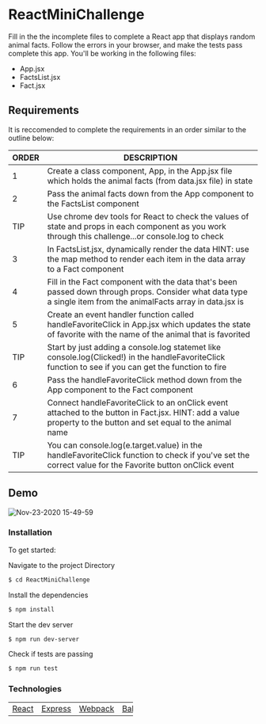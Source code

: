 # ReactMiniChallenge

Fill in the the incomplete files to complete a React app that displays random animal facts. Follow the errors in your browser, and make the tests pass complete this app. You'll be working in the following files:

- App.jsx
- FactsList.jsx
- Fact.jsx

## Requirements

It is reccomended to complete the requirements in an order similar to the outline below:

| ORDER | DESCRIPTION                                                                                                                                                     |
| ----- | --------------------------------------------------------------------------------------------------------------------------------------------------------------- |
| 1     | Create a class component, App, in the App.jsx file which holds the animal facts (from data.jsx file) in state                                                   |
| 2     | Pass the animal facts down from the App component to the FactsList component                                                                                    |
| TIP   | Use chrome dev tools for React to check the values of state and props in each component as you work through this challenge...or console.log to check            |
| 3     | In FactsList.jsx, dynamically render the data HINT: use the map method to render each item in the data array to a Fact component                                |
| 4     | Fill in the Fact component with the data that's been passed down through props. Consider what data type a single item from the animalFacts array in data.jsx is |
| 5     | Create an event handler function called handleFavoriteClick in App.jsx which updates the state of favorite with the name of the animal that is favorited        |
| TIP   | Start by just adding a console.log statemet like console.log(Clicked!) in the handleFavoriteClick function to see if you can get the function to fire           |
| 6     | Pass the handleFavoriteClick method down from the App component to the Fact component                                                                           |
| 7     | Connect handleFavoriteClick to an onClick event attached to the button in Fact.jsx. HINT: add a value property to the button and set equal to the animal name   |
| TIP   | You can console.log(e.target.value) in the handleFavoriteClick function to check if you've set the correct value for the Favorite button onClick event          |

## Demo

![Nov-23-2020 15-49-59](https://user-images.githubusercontent.com/65248215/100019400-95bc5900-2da3-11eb-8865-06eb6d03da94.gif)

### Installation

To get started:

Navigate to the project Directory

```sh
$ cd ReactMiniChallenge
```

Install the dependencies

```sh
$ npm install
```

Start the dev server

```sh
$ npm run dev-server
```

Check if tests are passing

```sh
$ npm run test
```

### Technologies

<table style="width:50%">
  <tr>
    <td><a href="https://reactjs.org/">React</a></td>
    <td><a href="http://expressjs.com">Express</a></td>
     <td><a href="https://webpack.js.org/">Webpack</a></td>
      <td><a href="https://babeljs.io/">Babel</a></td>
    <td><a href="https://jestjs.io/">Jest</a></td>
    <td><a href="https://enzymejs.github.io/enzyme/docs/api/">Enzyme</a></td>
  </tr>
</table>
